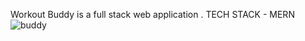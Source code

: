 Workout Buddy is a full stack web application .
TECH STACK - MERN
![buddy](https://github.com/anjalibvn/Workout_Buddy/assets/87580140/2dafff9e-41bb-4d28-bb91-22af391b89c4)
